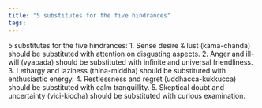 ```yaml
---
title: "5 substitutes for the five hindrances"
tags: 
---
```


5 substitutes for the five hindrances: 1. Sense desire & lust (kama-chanda) should be substituted with attention on disgusting aspects. 2. Anger and ill-will (vyapada) should be substituted with infinite and universal friendliness. 3. Lethargy and laziness (thina-middha) should be substituted with enthusiastic energy. 4. Restlessness and regret (uddhacca-kukkucca) should be substituted with calm tranquillity. 5. Skeptical doubt and uncertainty (vici-kiccha) should be substituted with curious examination.
